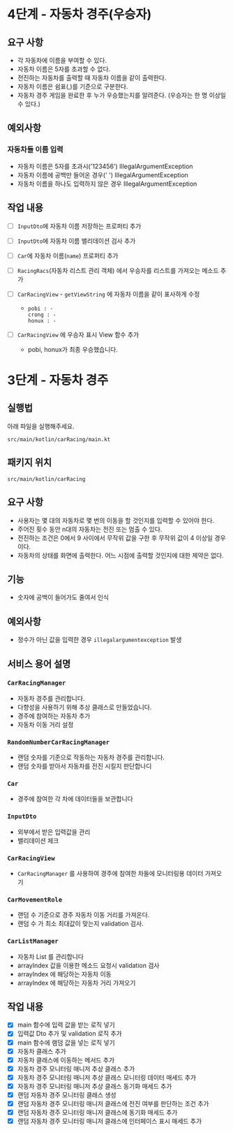 # 4단계 - 자동차 경주(우승자)

## 요구 사항

- 각 자동차에 이름을 부여할 수 있다.
- 자동차 이름은 5자를 초과할 수 없다.
- 전진하는 자동차를 출력할 때 자동차 이름을 같이 출력한다.
- 자동차 이름은 쉼표(,)를 기준으로 구분한다.
- 자동차 경주 게임을 완료한 후 누가 우승했는지를 알려준다. (우승자는 한 명 이상일 수 있다.)

## 예외사항

### 자동차들 이름 입력

- 자동차 이름은 5자를 초과시('123456') IllegalArgumentException
- 자동차 이름에 공백만 들어온 경우('   ') IllegalArgumentException
- 자동차 이름을 하나도 입력하지 않은 경우 IllegalArgumentException

## 작업 내용

- [ ] `InputDto`에 자동차 이름 저장하는 프로퍼티 추가
- [ ] `InputDto`에 자동차 이름 밸리데이션 검사 추가
- [ ] `Car`에 자동차 이름(`name`) 프로퍼티 추가
- [ ] `RacingRacs`(자동차 리스트 관리 객체) 에서 우승자를 리스트를 가져오는 메소드 추가
- [ ] `CarRacingView` - `getViewString` 에 자동차 이름을 같이 표사하게 수정
    - ```
      pobi : -
      crong : -
      honux : -
      ```


- [ ] `CarRacingView` 에 우승자 표시 View 함수 추가
    - pobi, honux가 최종 우승했습니다.

# 3단계 - 자동차 경주

## 실행법

아래 파일을 실행해주세요.

```
src/main/kotlin/carRacing/main.kt
```

## 패키지 위치

```
src/main/kotlin/carRacing
```

## 요구 사항

- 사용자는 몇 대의 자동차로 몇 번의 이동을 할 것인지를 입력할 수 있어야 한다.
- 주어진 횟수 동안 n대의 자동차는 전진 또는 멈출 수 있다.
- 전진하는 조건은 0에서 9 사이에서 무작위 값을 구한 후 무작위 값이 4 이상일 경우이다.
- 자동차의 상태를 화면에 출력한다. 어느 시점에 출력할 것인지에 대한 제약은 없다.

## 기능

- 숫자에 공백이 들어가도 줄여서 인식

## 예외사항

- 정수가 아닌 값을 입력한 경우 `illegalargumentexception` 발생

## 서비스 용어 설명

### `CarRacingManager`

- 자동차 경주를 관리합니다.
- 다향성을 사용하기 위해 추상 클래스로 만들었습니다.
- 경주에 참여하는 자동차 추가
- 자동차 이동 거리 설정

### `RandomNumberCarRacingManager`

- 랜덤 숫자를 기준으로 작동하는 자동차 경주를 관리합니다.
- 랜덤 숫자를 받아서 자동차를 전진 시킬지 판단합나디

### `Car`

- 경주에 참여한 각 차에 데이터들을 보관합니다

### `InputDto`

- 외부에서 받은 입력값을 관리
- 밸리데이션 체크

### `CarRacingView`

- `CarRacingManager` 를 사용하여 경주에 참여한 차들에 모니터링용 데이터 가져오기

### `CarMovementRole`

- 랜덤 수 기준으로 경주 자동차 이동 거리를 가져온다.
- 랜덤 수 가 최소 최대값이 맞는지 validation 검사.

### `CarListManager`

- 자동차 List 를 관리합니다
- arrayIndex 값을 이용한 메소드 요청시 validation 검사
- arrayIndex 에 해당하는 자동차 이동
- arrayIndex 에 해당하는 자동차 거리 가져오기

## 작업 내용

- [x] main 함수에 입력 값을 받는 로직 넣기
- [x] 입력값 Dto 추가 및 validation 로직 추가
- [x] main 함수에 램덤 값을 넣는 로직 넣기
- [x] 자동차 클래스 추가
- [x] 자동차 클래스에 이동하는 메서드 추가
- [x] 자동차 경주 모니터링 매니저 추상 클래스 추가
- [x] 자동차 경주 모니터링 매니저 추상 클래스 모니터링 데이터 매세드 추가
- [x] 자동차 경주 모니터링 매니저 추상 클래스 동기화 매세드 추가
- [x] 랜덤 자동차 경주 모니터링 클래스 생성
- [x] 랜덤 자동차 경주 모니터링 매니저 클래스에 전진 여부를 판단하는 조건 추가
- [x] 랜덤 자동차 경주 모니터링 매니저 클래스에 동기화 매세드 추가
- [x] 랜덤 자동차 경주 모니터링 매니저 클래스에 인터페이스 표시 매세드 추가
